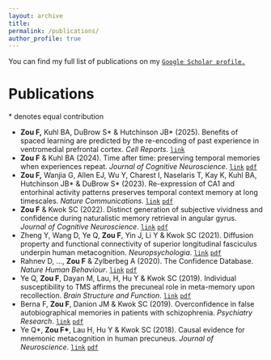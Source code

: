 ```yaml
---
layout: archive
title: 
permalink: /publications/
author_profile: true
---
```


<!-- Google tag (gtag.js) -->
<script async src="https://www.googletagmanager.com/gtag/js?id=G-DSE37TPFBZ"></script>
<script>
  window.dataLayer = window.dataLayer || [];
  function gtag(){dataLayer.push(arguments);}
  gtag('js', new Date());

  gtag('config', 'G-DSE37TPFBZ');
</script>

<!--{% if author.googlescholar %}
  You can also find my articles on <u><a href="{{author.googlescholar}}">my Google Scholar profile</a>.</u>
{% endif %}

{% include base_path %}

{% for post in site.publications reversed %}
  {% include archive-single.html %}
{% endfor %}-->

You can find my full list of publications on my [`Google Scholar profile.`](https://scholar.google.com/citations?user=dOQwWbAAAAAJ&hl=en)

Publications
=======
\* denotes equal contribution

<!--<h3 style="color: gray:;"> preprints </h3>


<h3 style="color: gray:;"> peer-reviewed </h3>-->
* **Zou F,** Kuhl BA, DuBrow S* & Hutchinson JB* (2025). Benefits of spaced learning are predicted by the re-encoding of past experience in ventromedial prefrontal cortex. *Cell Reports*. [`link`](https://doi.org/10.1101/2024.05.14.594263)
* **Zou F** & Kuhl BA (2024). Time after time: preserving temporal memories when experiences repeat. *Journal of Cognitive Neuroscience*. [`link`](https://doi.org/10.1162/jocn_a_02212) [`pdf`](http://futingzou.github.io/files/JoCN2024.pdf)
* **Zou F,** Wanjia G, Allen EJ, Wu Y, Charest I, Naselaris T, Kay K, Kuhl BA, Hutchinson JB* & DuBrow S* (2023). Re-expression of CA1 and entorhinal activity patterns preserves temporal context memory at long timescales. *Nature Communications*. [`link`](https://doi.org/10.1038/s41467-023-40100-8) [`pdf`](http://futingzou.github.io/files/NatComm2023.pdf)
* **Zou F** & Kwok SC (2022). Distinct generation of subjective vividness and confidence during naturalistic memory retrieval in angular gyrus. *Journal of Cognitive Neuroscience*. [`link`](https://doi.org/10.1162/jocn_a_01838) [`pdf`](http://futingzou.github.io/files/JoCN2022.pdf) 
* Zheng Y, Wang D, Ye Q, **Zou F**, Yin J, Li Y & Kwok SC (2021). Diffusion property and functional connectivity of superior longitudinal fasciculus underpin human metacognition. *Neuropsychologia*. [`link`](https://www.sciencedirect.com/science/article/pii/S0028393221000981) [`pdf`](http://futingzou.github.io/files/Neuropsychologia_2021.pdf) 
* Rahnev D, …, **Zou F** & Zylberbeg A (2020). The Confidence Database. *Nature Human Behaviour*. [`link`](https://www.nature.com/articles/s41562-019-0813-1) [`pdf`](http://futingzou.github.io/files/NHB_2020.pdf)
* Ye Q, **Zou F**, Dayan M, Lau, H, Hu Y & Kwok SC (2019). Individual susceptibility to TMS affirms the precuneal role in meta-memory upon recollection. *Brain Structure and Function*. [`link`](https://link.springer.com/article/10.1007/s00429-019-01909-6) [`pdf`](http://futingzou.github.io/files/BSAF_2019.pdf)
* Berna F, **Zou F**, Danion JM & Kwok SC (2019). Overconfidence in false autobiographical memories in patients with schizophrenia. *Psychiatry Research*. [`link`](https://www.sciencedirect.com/science/article/pii/S0165178118321231) [`pdf`](http://futingzou.github.io/files/PsychiatryRes_2019.pdf)
* Ye Q\*, **Zou F\***, Lau H, Hu Y & Kwok SC (2018). Causal evidence for mnemonic metacognition in human precuneus. *Journal of Neuroscience*. [`link`](https://doi.org/10.1523/JNEUROSCI.0660-18.2018) [`pdf`](http://futingzou.github.io/files/JN_2018.pdf)

<!--
Selected Presentations
======
* **Zou F**, Naselaris T, Kay K, Kuhl BA, DuBrow S & Hutchinson JB (2022). Time-dependent contributions of hippocampus and vmPFC to distributed learning. *Society for Neuroscience, San Diego, CA, poster presentation*.
* **Zou F**, Allen E, Wu Y, Charest I, Naselaris T, Kay K, Hutchinson JB & DuBrow S (2021). Hippocampal and entorhinal pattern reinstatement mediates long-timescale temporal memory. *Context and Episodic Memory Symposium, Philadelphia, PA, poster presentation*.
* **Zou F**, Allen E, Wu Y, Charest I, Naselaris T, Kay K, Hutchinson JB & DuBrow S (2021). For the When: The Role of the Medial Temporal Lobe in Encoding Long-Timescale Temporal Information. *Cognitive Neuroscience Society Annual Meeting, virtual, poster presentation*.
-->
